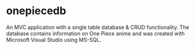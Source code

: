 # onepiecedb

An MVC application with a single table database & CRUD functionality. The database contains information on One Piece anime and was created with Microsoft Visual Studio using MS-SQL.

